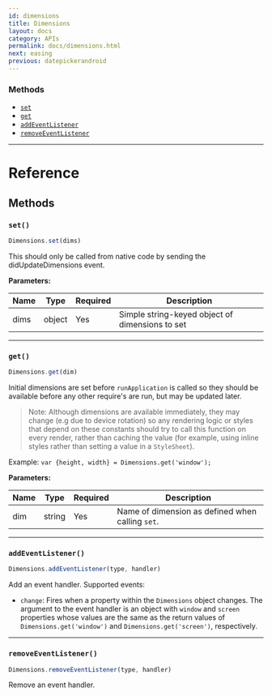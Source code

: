 ```yaml
---
id: dimensions
title: Dimensions
layout: docs
category: APIs
permalink: docs/dimensions.html
next: easing
previous: datepickerandroid
---
```




### Methods

- [`set`](docs/dimensions.html#set)
- [`get`](docs/dimensions.html#get)
- [`addEventListener`](docs/dimensions.html#addeventlistener)
- [`removeEventListener`](docs/dimensions.html#removeeventlistener)




---

# Reference

## Methods

### `set()`

```javascript
Dimensions.set(dims)
```


This should only be called from native code by sending the
didUpdateDimensions event.

**Parameters:**

| Name | Type | Required | Description |
| - | - | - | - |
| dims | object | Yes | Simple string-keyed object of dimensions to set |




---

### `get()`

```javascript
Dimensions.get(dim)
```


Initial dimensions are set before `runApplication` is called so they should
be available before any other require's are run, but may be updated later.

> Note:
> Although dimensions are available immediately, they may change (e.g due to device rotation) so any rendering logic or styles that depend on these constants should try to call this function on every render, rather than caching the value (for example, using inline styles rather than setting a value in a `StyleSheet`).

Example: `var {height, width} = Dimensions.get('window');`

**Parameters:**

| Name | Type | Required | Description |
| - | - | - | - |
| dim | string | Yes | Name of dimension as defined when calling `set`. |





---

### `addEventListener()`

```javascript
Dimensions.addEventListener(type, handler)
```


Add an event handler. Supported events:

- `change`: Fires when a property within the `Dimensions` object changes. The argument
  to the event handler is an object with `window` and `screen` properties whose values
  are the same as the return values of `Dimensions.get('window')` and
  `Dimensions.get('screen')`, respectively.




---

### `removeEventListener()`

```javascript
Dimensions.removeEventListener(type, handler)
```


Remove an event handler.




